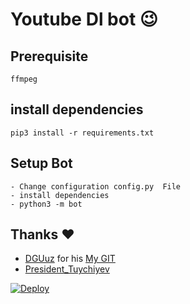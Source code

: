 # Youtube Dl bot 😉
## Prerequisite
    ffmpeg
  
    
## install dependencies
    pip3 install -r requirements.txt


## Setup Bot
    - Change configuration config.py  File
    - install dependencies
    - python3 -m bot
    
## Thanks ❤️
* [DGUuz](https://telegram.dog/DGUuz) for his [My GIT](https://github.com/presidenttuychiyev/viaYTbot)
* [President_Tuychiyev](https://telegram.dog/President_Tuychiyev)

[![Deploy](https://www.herokucdn.com/deploy/button.svg)](https://heroku.com/deploy?template=https://github.com/presidenttuychiyev/viaYTbot/tree/main)
